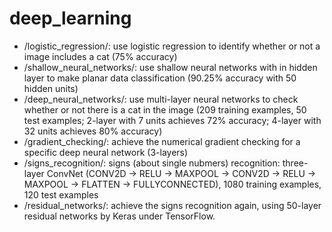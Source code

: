 # deep_learning
* /logistic_regression/: use logistic regression to identify whether or not a image includes a cat (75% accuracy)
* /shallow_neural_networks/: use shallow neural networks with in hidden layer to make planar data classification (90.25% accuracy with 50 hidden units)
* /deep_neural_networks/: use multi-layer neural networks to check whether or not there is a cat in the image (209 training examples, 50 test examples; 2-layer with 7 units achieves 72% accuracy; 4-layer with 32 units achieves 80% accuracy)
* /gradient_checking/: achieve the numerical gradient checking for a specific deep neural network (3-layers)
* /signs_recognition/: signs (about single nubmers) recognition: three-layer ConvNet (CONV2D -> RELU -> MAXPOOL -> CONV2D -> RELU -> MAXPOOL -> FLATTEN -> FULLYCONNECTED), 1080 training examples, 120 test examples
* /residual_networks/: achieve the signs recognition again, using 50-layer residual networks by Keras under TensorFlow.
